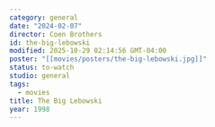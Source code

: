 ```yaml
---
category: general
date: "2024-02-07"
director: Coen Brothers
id: the-big-lebowski
modified: 2025-10-29 02:14:56 GMT-04:00
poster: "[[movies/posters/the-big-lebowski.jpg]]"
status: to-watch
studio: general
tags:
  - movies
title: The Big Lebowski
year: 1998
---
```

